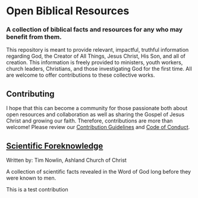 # Open Biblical Resources

### A collection of biblical facts and resources for any who may benefit from them.

This repository is meant to provide relevant, impactful, truthful information regarding God, the Creator of All Things, Jesus Christ, His Son, and all of creation. This information is freely provided to ministers, youth workers, church leaders, Christians, and those investigating God for the first time. All are welcome to offer contributions to these collective works.

## Contributing

I hope that this can become a community for those passionate both about open resources and collaboration as well as sharing the Gospel of Jesus Christ and growing our faith. Therefore, contributions are more than welcome! Please review our [Contribution Guidelines](https://github.com/ccannon94/biblical-resources/blob/master/.github/CONTRIBUTING.md) and [Code of Conduct](https://github.com/ccannon94/biblical-resources/blob/master/.github/CODE_OF_CONDUCT.md).

## [Scientific Foreknowledge](https://github.com/ccannon94/biblical-resources/blob/master/scientific-foreknowledge.md)

Written by: Tim Nowlin, Ashland Church of Christ

A collection of scientific facts revealed in the Word of God long before they were known to men.


This is a test contribution
